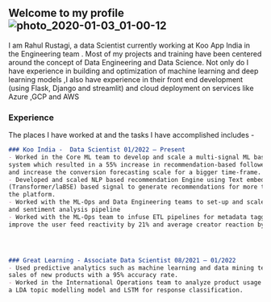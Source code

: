 ## Welcome to my profile ![photo_2020-01-03_01-00-12](https://user-images.githubusercontent.com/63203344/173253814-61e4fd08-603f-4fd8-9389-0949ce668b0d.jpg)


I am Rahul Rustagi, a data Scientist currently working at Koo App India in the Engineering team . Most of my projects and training have been centered around the concept of Data Engineering and Data Science. Not only do I have experience in building and optimization of machine learning and deep learning models ,I also have experience in their front end development (using Flask, Django and streamlit) and cloud deployment on services like Azure ,GCP and AWS

### Experience 

The places I have worked at and the tasks I have accomplished includes - 

```markdown
### Koo India -  Data Scientist 01/2022 – Present
- Worked in the Core ML team to develop and scale a multi-signal ML based recommendation 
system which resulted in a 55% increase in recommendation-based followership conversion rate
and increase the conversion forecasting scale for a bigger time-frame.
- Developed and scaled NLP based recommendation Engine using Text embeddings
(Transformer/laBSE) based signal to generate recommendations for more than 500K creators on 
the platform.
- Worked with the ML-Ops and Data Engineering teams to set-up and scale user content classification 
and sentiment analysis pipeline
- Worked with the ML-Ops team to infuse ETL pipelines for metadata tagging and creator analysis to 
improve the user feed reactivity by 21% and average creator reaction by 15%.




### Great Learning - Associate Data Scientist 08/2021 – 01/2022
- Used predictive analytics such as machine learning and data mining techniques to forecast company 
sales of new products with a 95% accuracy rate.
- Worked in the International Operations team to analyze product usage and customer sentiment using 
a LDA topic modelling model and LSTM for response classification.

```


